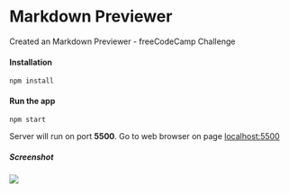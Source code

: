 # Markdown Previewer
Created an Markdown Previewer - freeCodeCamp Challenge

#### Installation
`npm install`

#### Run the app
`npm start`

Server will run on port **5500**. Go to web browser on page [localhost:5500](http://localhost:5500)

##### Screenshot
![](https://raw.githubusercontent.com/LakshmiPriyaSR/freecodecamp-projects/master/randomquotemachine/assets/screenshot.png)
